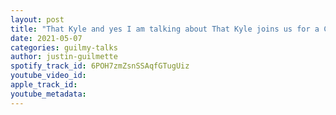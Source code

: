 ```yaml
---
layout: post
title: "That Kyle and yes I am talking about That Kyle joins us for a Coffee Talk"
date: 2021-05-07
categories: guilmy-talks
author: justin-guilmette
spotify_track_id: 6POH7zmZsnSSAqfGTugUiz
youtube_video_id: 
apple_track_id: 
youtube_metadata: 
---
```

